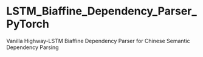 # LSTM_Biaffine_Dependency_Parser_PyTorch
Vanilla Highway-LSTM Biaffine Dependency Parser for Chinese Semantic Dependency Parsing

